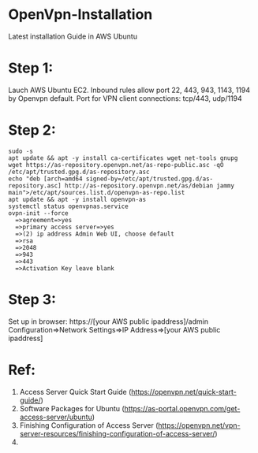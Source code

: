 # OpenVpn-Installation
Latest installation Guide in AWS Ubuntu

# Step 1:
Lauch AWS Ubuntu EC2. Inbound rules allow port 22, 443, 943, 1143, 1194 by Openvpn default.
Port for VPN client connections: tcp/443, udp/1194
# Step 2:
```
sudo -s
apt update && apt -y install ca-certificates wget net-tools gnupg
wget https://as-repository.openvpn.net/as-repo-public.asc -qO /etc/apt/trusted.gpg.d/as-repository.asc
echo "deb [arch=amd64 signed-by=/etc/apt/trusted.gpg.d/as-repository.asc] http://as-repository.openvpn.net/as/debian jammy main">/etc/apt/sources.list.d/openvpn-as-repo.list
apt update && apt -y install openvpn-as
systemctl status openvpnas.service
ovpn-init --force
  =>agreement=>yes
  =>primary access server=>yes
  =>(2) ip address Admin Web UI, choose default
  =>rsa
  =>2048
  =>943 
  =>443
  =>Activation Key leave blank
```

# Step 3:

Set up in browser: https://[your AWS public ipaddress]/admin
Configuration=>Network Settings=>IP Address=>[your AWS public ipaddress]


# Ref:
1. Access Server Quick Start Guide (https://openvpn.net/quick-start-guide/)
2. Software Packages for Ubuntu (https://as-portal.openvpn.com/get-access-server/ubuntu)
3. Finishing Configuration of Access Server (https://openvpn.net/vpn-server-resources/finishing-configuration-of-access-server/)
4.
